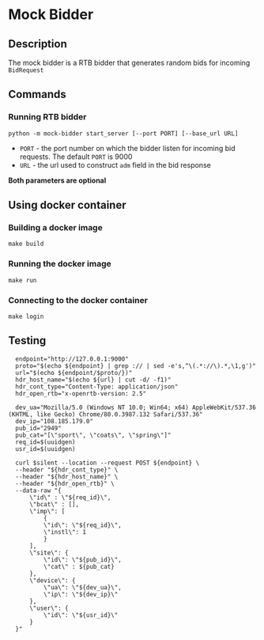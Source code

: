 # Mock Bidder
## Description
The mock bidder is a RTB bidder that generates random bids for incoming `BidRequest`
## Commands
### Running RTB bidder
```shell script
python -m mock-bidder start_server [--port PORT] [--base_url URL]
```
* `PORT` - the port number on which the bidder listen for incoming bid requests. The default `PORT` is 9000
* `URL` - the url used to construct `adm` field in the bid response

__Both parameters are optional__
## Using docker container 
### Building a docker image
```shell script
make build
```
### Running the docker image
```shell script
make run
```
### Connecting to the docker container
```shell script
make login
```
## Testing
```shell script
  endpoint="http://127.0.0.1:9000"
  proto="$(echo ${endpoint} | grep :// | sed -e's,^\(.*://\).*,\1,g')"
  url="$(echo ${endpoint/$proto/})"
  hdr_host_name="$(echo ${url} | cut -d/ -f1)"
  hdr_cont_type="Content-Type: application/json"
  hdr_open_rtb="x-openrtb-version: 2.5"

  dev_ua="Mozilla/5.0 (Windows NT 10.0; Win64; x64) AppleWebKit/537.36 (KHTML, like Gecko) Chrome/80.0.3987.132 Safari/537.36"
  dev_ip="108.185.179.0"
  pub_id="2949"
  pub_cat="[\"sport\", \"coats\", \"spring\"]"
  req_id=$(uuidgen)
  usr_id=$(uuidgen)

  curl $silent --location --request POST ${endpoint} \
  --header "${hdr_cont_type}" \
  --header "${hdr_host_name}" \
  --header "${hdr_open_rtb}" \
  --data-raw "{
      \"id\" : \"${req_id}\",
      \"bcat\" : [],
      \"imp\": [
          {
          \"id\": \"${req_id}\",
          \"instl\": 1
          }
      ],
      \"site\": {
          \"id\": \"${pub_id}\",
          \"cat\" : ${pub_cat}
      },
      \"device\": {
          \"ua\": \"${dev_ua}\",
          \"ip\": \"${dev_ip}\"
      },
      \"user\": {
          \"id\": \"${usr_id}\"
      }
  }"
```